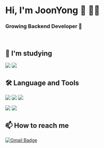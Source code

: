 
# Hi, I'm JoonYong :wave: :man:‍:computer:    
  
### Growing Backend Developer 🌱  
<br/>

## 📖 I'm studying
<img src="https://img.shields.io/badge/Spring-6DB33F?style=flat&logo=Spring&logoColor=white"/><a>
<img src="https://img.shields.io/badge/kotlin-%230095D5.svg?style=flat&logo=kotlin&logoColor=white"/><a>

## :hammer_and_wrench: Language and Tools
<img src="https://img.shields.io/badge/C-A8B9CC?style=flat-square&logo=C&logoColor=white"/></a>
<img src="https://img.shields.io/badge/JAVA-007396?style=flat-square&logo=openjdk&logoColor=ffffff"/></a>
<img src="https://img.shields.io/badge/Python-3776AB?style=flat-square&logo=Python&logoColor=white"/></a>

<img src="https://img.shields.io/badge/-Git-black?style=flat-square&logo=git"/></a>
<img src="https://img.shields.io/badge/Notion-000000?style=flat-square&logo=Notion&logoColor=white"/></a>


## :mailbox: How to reach me
[![Gmail Badge](https://img.shields.io/badge/Gmail-d14836?style=flat-square&logo=Gmail&logoColor=white&link=mailto:joonyongpark99@gmail.com)](mailto:joonyongpark99@gmail.com)


  


<!--
**JoonYong-Park** is a ✨ _special_ ✨ repository because its `README.md` (this file) appears on your GitHub profile.

Here are some ideas to get you started:

- 🔭 I’m currently working on ...
- 🌱 I’m currently learning ...
- 👯 I’m looking to collaborate on ...
- 🤔 I’m looking for help with ...
- 💬 Ask me about ...
- 📫 How to reach me: ...
- 😄 Pronouns: ...
- ⚡ Fun fact: ...
-->
